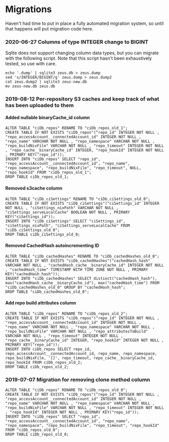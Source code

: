 # Migrations

Haven't had time to put in place a fully automated migration system, so until
that happens will put migration code here.

### 2020-06-27 Columns of type INTEGER change to BIGINT

Sqlite does not support changing column data types, but you can migrate with the
following script. Note that this script hasn't been exhaustively tested, so use
with care.

```
echo '.dump' | sqlite3 zeus.db > zeus.dump
sed 's/INTEGER/BIGINT/g' zeus.dump > zeus.dump2
cat zeus.dump2 | sqlite3 zeus-new.db
mv zeus-new.db zeus.db
```

### 2019-08-12 Per-repository S3 caches and keep track of what has been uploaded to them

#### Added nullable binaryCache_id column
```
ALTER TABLE "ciDb_repos" RENAME TO "ciDb_repos_old_1";
CREATE TABLE IF NOT EXISTS "ciDb_repos"("repo_id" INTEGER NOT NULL , "repo_accessAccount__connectedAccount_id" INTEGER NOT NULL , "repo_name" VARCHAR NOT NULL , "repo_namespace" VARCHAR NOT NULL , "repo_buildNixFile" VARCHAR NOT NULL , "repo_timeout" INTEGER NOT NULL , "repo_cache__binaryCache_id" INTEGER, "repo_hookId" INTEGER NOT NULL , PRIMARY KEY("repo_id"));
INSERT INTO "ciDb_repos" SELECT "repo_id", "repo_accessAccount__connectedAccount_id", "repo_name", "repo_namespace", "repo_buildNixFile", "repo_timeout", NULL, "repo_hookId" FROM "ciDb_repos_old_1";
DROP TABLE ciDb_repos_old_1;
```

#### Removed s3cache column
```
ALTER TABLE "ciDb_ciSettings" RENAME TO "ciDb_ciSettings_old_0";
CREATE TABLE IF NOT EXISTS "ciDb_ciSettings"("ciSettings_id" INTEGER NOT NULL , "ciSettings_nixPath" VARCHAR NOT NULL , "ciSettings_serveLocalCache" BOOLEAN NOT NULL , PRIMARY KEY("ciSettings_id"));
INSERT INTO "ciDb_ciSettings" SELECT "ciSettings_id", "ciSettings_nixPath", "ciSettings_serveLocalCache" FROM "ciDb_ciSettings_old_0";
DROP TABLE ciDb_ciSettings_old_0;
```

#### Removed CachedHash autoincrementing ID

```
ALTER TABLE "ciDb_cachedHashes" RENAME TO "ciDb_cachedHashes_old_0";
CREATE TABLE IF NOT EXISTS "ciDb_cachedHashes"("cachedHash_hash" VARCHAR NOT NULL , "cachedHash_cache__binaryCache_id" INTEGER NOT NULL , "cachedHash_time" TIMESTAMP WITH TIME ZONE NOT NULL , PRIMARY KEY("cachedHash_hash"));
INSERT INTO "ciDb_cachedHashes" SELECT distinct("cachedHash_hash"), max("cachedHash_cache__binaryCache_id"), max("cachedHash_time") FROM "ciDb_cachedHashes_old_0" GROUP BY "cachedHash_hash";
DROP TABLE "ciDb_cachedHashes_old_0";
```

#### Add repo build attributes column

```
ALTER TABLE "ciDb_repos" RENAME TO "ciDb_repos_old_2";
CREATE TABLE IF NOT EXISTS "ciDb_repos"("repo_id" INTEGER NOT NULL , "repo_accessAccount__connectedAccount_id" INTEGER NOT NULL , "repo_name" VARCHAR NOT NULL , "repo_namespace" VARCHAR NOT NULL , "repo_buildNixFile" VARCHAR NOT NULL , "repo_attributesToBuild" VARCHAR NOT NULL , "repo_timeout" INTEGER NOT NULL , "repo_cache__binaryCache_id" INTEGER, "repo_hookId" INTEGER NOT NULL , PRIMARY KEY("repo_id"));
INSERT INTO ciDb_repos SELECT repo_id, repo_accessAccount__connectedAccount_id, repo_name, repo_namespace, repo_buildNixFile, '[]', repo_timeout, repo_cache__binaryCache_id, repo_hookId FROM ciDb_repos_old_2;
DROP TABLE ciDb_repos_old_2;
```

### 2019-07-07 Migration for removing clone method column

```
ALTER TABLE "ciDb_repos" RENAME TO "ciDb_repos_old_0";
CREATE TABLE IF NOT EXISTS "ciDb_repos"("repo_id" INTEGER NOT NULL , "repo_accessAccount__connectedAccount_id" INTEGER NOT NULL , "repo_name" VARCHAR NOT NULL , "repo_namespace" VARCHAR NOT NULL , "repo_buildNixFile" VARCHAR NOT NULL , "repo_timeout" INTEGER NOT NULL , "repo_hookId" INTEGER NOT NULL , PRIMARY KEY("repo_id"));
INSERT INTO "ciDb_repos" SELECT "repo_id", "repo_accessAccount__connectedAccount_id", "repo_name", "repo_namespace", "repo_buildNixFile", "repo_timeout", "repo_hookId" FROM "ciDb_repos_old_0";
DROP TABLE ciDb_repos_old_0;
```

